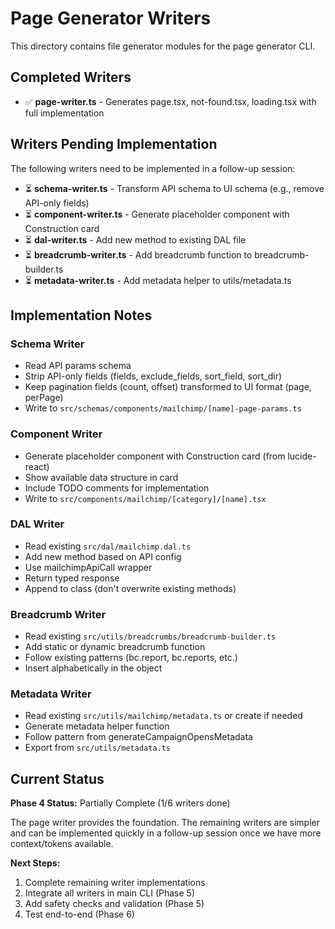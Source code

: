 # Page Generator Writers

This directory contains file generator modules for the page generator CLI.

## Completed Writers

- ✅ **page-writer.ts** - Generates page.tsx, not-found.tsx, loading.tsx with full implementation

## Writers Pending Implementation

The following writers need to be implemented in a follow-up session:

- ⏳ **schema-writer.ts** - Transform API schema to UI schema (e.g., remove API-only fields)
- ⏳ **component-writer.ts** - Generate placeholder component with Construction card
- ⏳ **dal-writer.ts** - Add new method to existing DAL file
- ⏳ **breadcrumb-writer.ts** - Add breadcrumb function to breadcrumb-builder.ts
- ⏳ **metadata-writer.ts** - Add metadata helper to utils/metadata.ts

## Implementation Notes

### Schema Writer

- Read API params schema
- Strip API-only fields (fields, exclude_fields, sort_field, sort_dir)
- Keep pagination fields (count, offset) transformed to UI format (page, perPage)
- Write to `src/schemas/components/mailchimp/[name]-page-params.ts`

### Component Writer

- Generate placeholder component with Construction card (from lucide-react)
- Show available data structure in card
- Include TODO comments for implementation
- Write to `src/components/mailchimp/[category]/[name].tsx`

### DAL Writer

- Read existing `src/dal/mailchimp.dal.ts`
- Add new method based on API config
- Use mailchimpApiCall wrapper
- Return typed response
- Append to class (don't overwrite existing methods)

### Breadcrumb Writer

- Read existing `src/utils/breadcrumbs/breadcrumb-builder.ts`
- Add static or dynamic breadcrumb function
- Follow existing patterns (bc.report, bc.reports, etc.)
- Insert alphabetically in the object

### Metadata Writer

- Read existing `src/utils/mailchimp/metadata.ts` or create if needed
- Generate metadata helper function
- Follow pattern from generateCampaignOpensMetadata
- Export from `src/utils/metadata.ts`

## Current Status

**Phase 4 Status:** Partially Complete (1/6 writers done)

The page writer provides the foundation. The remaining writers are simpler and can be implemented quickly in a follow-up session once we have more context/tokens available.

**Next Steps:**

1. Complete remaining writer implementations
2. Integrate all writers in main CLI (Phase 5)
3. Add safety checks and validation (Phase 5)
4. Test end-to-end (Phase 6)
